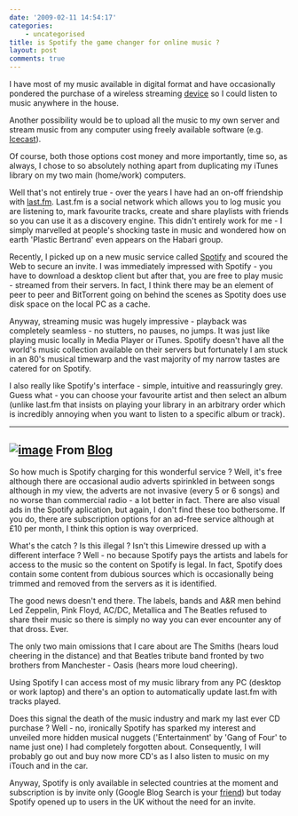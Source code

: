 ```yaml
---
date: '2009-02-11 14:54:17'
categories:
    - uncategorised
title: is Spotify the game changer for online music ?
layout: post
comments: true
---
```


I have most of my music available in digital format and have
occasionally pondered the purchase of a wireless streaming
[device](http://www.slimdevices.com/pi_squeezebox.html) so I could
listen to music anywhere in the house.

Another possibility would be to upload all the music to my own server
and stream music from any computer using freely available software (e.g.
[Icecast](http://www.icecast.org/)).

Of course, both those options cost money and more importantly, time so,
as always, I chose to so absolutely nothing apart from duplicating my
iTunes library on my two main (home/work) computers.

Well that's not entirely true - over the years I have had an on-off
friendship with [last.fm](http://www.last.fm/user/andycowl). Last.fm is
a social network which allows you to log music you are listening to,
mark favourite tracks, create and share playlists with friends so you
can use it as a discovery engine. This didn't entirely work for me - I
simply marvelled at people's shocking taste in music and wondered how on
earth 'Plastic Bertrand' even appears on the Habari group.

Recently, I picked up on a new music service called
[Spotify](http://www.spotify.com/) and scoured the Web to secure an
invite. I was immediately impressed with Spotify - you have to download
a desktop client but after that, you are free to play music - streamed
from their servers. In fact, I think there may be an element of peer to
peer and BitTorrent going on behind the scenes as Spotity does use disk
space on the local PC as a cache.

Anyway, streaming music was hugely impressive - playback was completely
seamless - no stutters, no pauses, no jumps. It was just like playing
music locally in Media Player or iTunes. Spotify doesn't have all the
world's music collection available on their servers but fortunately I am
stuck in an 80's musical timewarp and the vast majority of my narrow
tastes are catered for on Spotify.

I also really like Spotify's interface - simple, intuitive and
reassuringly grey. Guess what - you can choose your favourite artist and
then select an album (unlike last.fm that insists on playing your
library in an arbitrary order which is incredibly annoying when you want
to listen to a specific album or track).

  -----------------------------------------------------------------------------------------------------------------------------------------------------------------------------------
  [![image](http://lh3.ggpht.com/_l2uGy1RGCiE/SZLs7HikvQI/AAAAAAAAA6g/zqyWF8RJWV8/s400/Spotify.PNG)](http://picasaweb.google.com/lh/photo/F7CRRCV1Y-CjU3UEJHPSWQ?feat=embedwebsite)
  From [Blog](http://picasaweb.google.com/nbrightside/Blog?feat=embedwebsite)
  -----------------------------------------------------------------------------------------------------------------------------------------------------------------------------------

So how much is Spotify charging for this wonderful service ? Well, it's
free although there are occasional audio adverts spirinkled in between
songs although in my view, the adverts are not invasive (every 5 or 6
songs) and no worse than commercial radio - a lot better in fact. There
are also visual ads in the Spotify aplication, but again, I don't find
these too bothersome. If you do, there are subscription options for an
ad-free service although at &pound;10 per month, I think this option is way
overpriced.

What's the catch ? Is this illegal ? Isn't this Limewire dressed up with
a different interface ? Well - no because Spotify pays the artists and
labels for access to the music so the content on Spotify is legal. In
fact, Spotify does contain some content from dubious sources which is
occasionally being trimmed and removed from the servers as it is
identified.

The good news doesn't end there. The labels, bands and A&R men behind
Led Zeppelin, Pink Floyd, AC/DC, Metallica and The Beatles refused to
share their music so there is simply no way you can ever encounter any
of that dross. Ever.

The only two main omissions that I care about are The Smiths (hears loud
cheering in the distance) and that Beatles tribute band fronted by two
brothers from Manchester - Oasis (hears more loud cheering).

Using Spotify I can access most of my music library from any PC (desktop
or work laptop) and there's an option to automatically update last.fm
with tracks played.

Does this signal the death of the music industry and mark my last ever
CD purchase ? Well - no, ironically Spotify has sparked my interest and
unveiled more hidden musical nuggets ('Entertainment' by 'Gang of Four'
to name just one) I had completely forgotten about. Consequently, I will
probably go out and buy now more CD's as I also listen to music on my
iTouch and in the car.

Anyway, Spotify is only available in selected countries at the moment
and subscription is by invite only (Google Blog Search is your
[friend](http://blogsearch.google.com/blogsearch?hl=en&um=1&ie=UTF-8&as_drrb=q&as_qdr=d&q=spotify+invite&scoring=d))
but today Spotify opened up to users in the UK without the need for an
invite.

